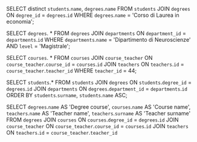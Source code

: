 SELECT distinct `students`.`name`, `degrees`.`name`
FROM `students`
JOIN `degrees` ON `degree_id` = `degrees`.`id`
WHERE `degrees`.`name` = 'Corso di Laurea in economia';

SELECT `degrees`. * 
FROM `degrees`
JOIN `departments`
ON `department_id` = `departments`.`id`
WHERE `departments`.`name` = 'Dipartimento di Neuroscienze'
AND `level` = 'Magistrale';

SELECT `courses`. *
FROM `courses`
JOIN `course_teacher` ON `course_teacher`.`course_id` = `courses`.`id`
JOIN `teachers` ON `teachers`.`id` = `course_teacher`.`teacher_id`
WHERE `teacher_id` = 44;

SELECT `students`.*
FROM `students`
JOIN `degrees` ON `students`.`degree_id` = `degrees`.`id` 
JOIN `departments` ON `degrees`.`department_id` = `departments`.`id`
ORDER BY `students`.`surname`, `students`.`name` ASC;

SELECT `degrees`.`name` AS 'Degree course',
`courses`.`name` AS 'Course name',
`teachers`.`name` AS 'Teacher name',
`teachers`.`surname` AS 'Teacher surname'
FROM `degrees`
JOIN `courses` ON `courses`.`degree_id` = `degrees`.`id`
JOIN `course_teacher` ON `course_teacher`.`course_id` = `courses`.`id`
JOIN `teachers` ON `teachers`.`id` = `course_teacher`.`teacher_id`
